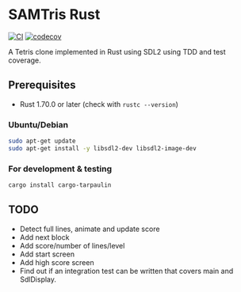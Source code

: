# SAMTris Rust

[![CI](https://github.com/samegens/samtris-rust/actions/workflows/ci.yml/badge.svg)](https://github.com/samegens/samtris-rust/actions/workflows/ci.yml)
[![codecov](https://codecov.io/gh/samegens/samtris-rust/branch/main/graph/badge.svg)](https://codecov.io/gh/samegens/samtris-rust)

A Tetris clone implemented in Rust using SDL2 using TDD and test coverage.

## Prerequisites

- Rust 1.70.0 or later (check with ```rustc --version```)

### Ubuntu/Debian

```bash
sudo apt-get update
sudo apt-get install -y libsdl2-dev libsdl2-image-dev
```

### For development & testing

```bash
cargo install cargo-tarpaulin
```

## TODO

- Detect full lines, animate and update score
- Add next block
- Add score/number of lines/level
- Add start screen
- Add high score screen
- Find out if an integration test can be written that covers main and SdlDisplay.
